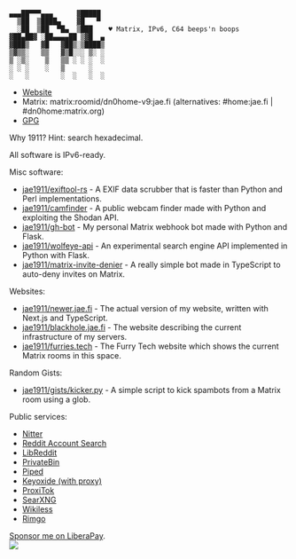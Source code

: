  ```
 ▄▄▄██▀▀▀▄▄▄      ▓█████ 
   ▒██  ▒████▄    ▓█   ▀ 
   ░██  ▒██  ▀█▄  ▒███    ♥️ Matrix, IPv6, C64 beeps'n boops
▓██▄██▓ ░██▄▄▄▄██ ▒▓█  ▄ 
 ▓███▒   ▓█   ▓██▒░▒████▒
 ▒▓▒▒░   ▒▒   ▓▒█░░░ ▒░ ░
 ▒ ░▒░    ▒   ▒▒ ░ ░ ░  ░
 ░ ░ ░    ░   ▒      ░   
 ░   ░        ░  ░   ░  ░
 ```

 - [Website](https://jae.fi)
 - Matrix: matrix:roomid/dn0home-v9:jae.fi (alternatives: #home:jae.fi | #dn0home:matrix.org)
 - [GPG](https://keys.jae.fi/hkp/E925CA48B1CF851298321784025F43E0BE5056C0)

Why 1911? Hint: search hexadecimal.

All software is IPv6-ready.

Misc software:
 - [jae1911/exiftool-rs](https://github.com/jae1911/exiftool-rs) - A EXIF data scrubber that is faster than Python and Perl implementations.
 - [jae1911/camfinder](https://github.com/jae1911/camfinder) - A public webcam finder made with Python and exploiting the Shodan API.
 - [jae1911/gh-bot](https://github.com/jae1911/gh-bot) - My personal Matrix webhook bot made with Python and Flask.
 - [jae1911/wolfeye-api](https://github.com/jae1911/wolfeye-api) - An experimental search engine API implemented in Python with Flask.
 - [jae1911/matrix-invite-denier](https://github.com/jae1911/matrix-invite-denier) - A really simple bot made in TypeScript to auto-deny invites on Matrix.

Websites:
 - [jae1911/newer.jae.fi](https://github.com/jae1911/newer.jae.fi) - The actual version of my website, written with Next.js and TypeScript.
 - [jae1911/blackhole.jae.fi](https://github.com/jae1911/blackhole.jae.fi) - The website describing the current infrastructure of my servers.
 - [jae1911/furries.tech](https://github.com/jae1911/furries.tech) - The Furry Tech website which shows the current Matrix rooms in this space.

Random Gists:
 - [jae1911/gists/kicker.py](https://gist.github.com/jae1911/2d9f104c08cfa9b17d58238fb1f0ee6e) - A simple script to kick spambots from a Matrix room using a glob.

Public services:
 - [Nitter](https://twitter.jae.su)
 - [Reddit Account Search](https://reddit.jae.su)
 - [LibReddit](https://rd.jae.su/)
 - [PrivateBin](https://bin.jae.fi)
 - [Piped](https://yt.jae.fi)
 - [Keyoxide (with proxy)](https://keys.jae.fi/)
 - [ProxiTok](https://tok.jae.fi)
 - [SearXNG](https://search.jae.fi/)
 - [Wikiless](https://wiki.jae.fi)
 - [Rimgo](https://imgur.jae.fi/)
 
[Sponsor me on LiberaPay](https://liberapay.com/Jae/).  
![](https://img.shields.io/liberapay/receives/Jae.svg?logo=liberapay)

